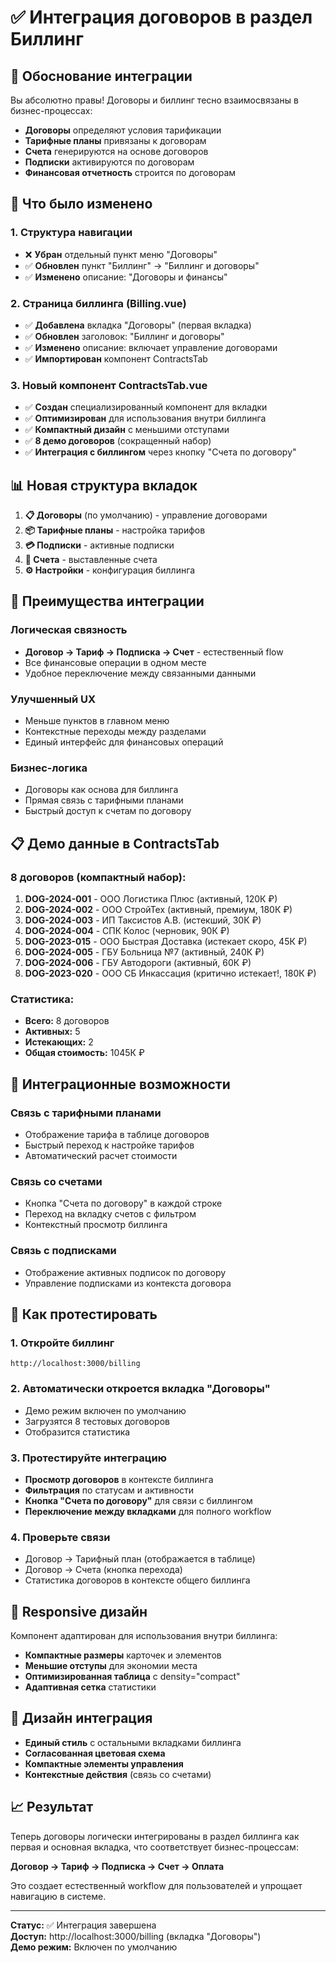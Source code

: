 # ✅ Интеграция договоров в раздел Биллинг

## 🎯 Обоснование интеграции

Вы абсолютно правы! Договоры и биллинг тесно взаимосвязаны в бизнес-процессах:

- **Договоры** определяют условия тарификации
- **Тарифные планы** привязаны к договорам
- **Счета** генерируются на основе договоров
- **Подписки** активируются по договорам
- **Финансовая отчетность** строится по договорам

## 🔄 Что было изменено

### 1. Структура навигации

- ❌ **Убран** отдельный пункт меню "Договоры"
- ✅ **Обновлен** пункт "Биллинг" → "Биллинг и договоры"
- ✅ **Изменено** описание: "Договоры и финансы"

### 2. Страница биллинга (Billing.vue)

- ✅ **Добавлена** вкладка "Договоры" (первая вкладка)
- ✅ **Обновлен** заголовок: "Биллинг и договоры"
- ✅ **Изменено** описание: включает управление договорами
- ✅ **Импортирован** компонент ContractsTab

### 3. Новый компонент ContractsTab.vue

- ✅ **Создан** специализированный компонент для вкладки
- ✅ **Оптимизирован** для использования внутри биллинга
- ✅ **Компактный дизайн** с меньшими отступами
- ✅ **8 демо договоров** (сокращенный набор)
- ✅ **Интеграция с биллингом** через кнопку "Счета по договору"

## 📊 Новая структура вкладок

1. **📋 Договоры** (по умолчанию) - управление договорами
2. **📦 Тарифные планы** - настройка тарифов
3. **💳 Подписки** - активные подписки
4. **📄 Счета** - выставленные счета
5. **⚙️ Настройки** - конфигурация биллинга

## 🎯 Преимущества интеграции

### Логическая связность

- **Договор → Тариф → Подписка → Счет** - естественный flow
- Все финансовые операции в одном месте
- Удобное переключение между связанными данными

### Улучшенный UX

- Меньше пунктов в главном меню
- Контекстные переходы между разделами
- Единый интерфейс для финансовых операций

### Бизнес-логика

- Договоры как основа для биллинга
- Прямая связь с тарифными планами
- Быстрый доступ к счетам по договору

## 📋 Демо данные в ContractsTab

### 8 договоров (компактный набор):

1. **DOG-2024-001** - ООО Логистика Плюс (активный, 120К ₽)
2. **DOG-2024-002** - ООО СтройТех (активный, премиум, 180К ₽)
3. **DOG-2024-003** - ИП Таксистов А.В. (истекший, 30К ₽)
4. **DOG-2024-004** - СПК Колос (черновик, 90К ₽)
5. **DOG-2023-015** - ООО Быстрая Доставка (истекает скоро, 45К ₽)
6. **DOG-2024-005** - ГБУ Больница №7 (активный, 240К ₽)
7. **DOG-2024-006** - ГБУ Автодороги (активный, 60К ₽)
8. **DOG-2023-020** - ООО СБ Инкассация (критично истекает!, 180К ₽)

### Статистика:

- **Всего:** 8 договоров
- **Активных:** 5
- **Истекающих:** 2
- **Общая стоимость:** 1045К ₽

## 🔗 Интеграционные возможности

### Связь с тарифными планами

- Отображение тарифа в таблице договоров
- Быстрый переход к настройке тарифов
- Автоматический расчет стоимости

### Связь со счетами

- Кнопка "Счета по договору" в каждой строке
- Переход на вкладку счетов с фильтром
- Контекстный просмотр биллинга

### Связь с подписками

- Отображение активных подписок по договору
- Управление подписками из контекста договора

## 🚀 Как протестировать

### 1. Откройте биллинг

```
http://localhost:3000/billing
```

### 2. Автоматически откроется вкладка "Договоры"

- Демо режим включен по умолчанию
- Загрузятся 8 тестовых договоров
- Отобразится статистика

### 3. Протестируйте интеграцию

- **Просмотр договоров** в контексте биллинга
- **Фильтрация** по статусам и активности
- **Кнопка "Счета по договору"** для связи с биллингом
- **Переключение между вкладками** для полного workflow

### 4. Проверьте связи

- Договор → Тарифный план (отображается в таблице)
- Договор → Счета (кнопка перехода)
- Статистика договоров в контексте общего биллинга

## 📱 Responsive дизайн

Компонент адаптирован для использования внутри биллинга:

- **Компактные размеры** карточек и элементов
- **Меньшие отступы** для экономии места
- **Оптимизированная таблица** с density="compact"
- **Адаптивная сетка** статистики

## 🎨 Дизайн интеграция

- **Единый стиль** с остальными вкладками биллинга
- **Согласованная цветовая схема**
- **Компактные элементы управления**
- **Контекстные действия** (связь со счетами)

## 📈 Результат

Теперь договоры логически интегрированы в раздел биллинга как первая и основная вкладка, что соответствует бизнес-процессам:

**Договор → Тариф → Подписка → Счет → Оплата**

Это создает естественный workflow для пользователей и упрощает навигацию в системе.

---

**Статус:** ✅ Интеграция завершена  
**Доступ:** http://localhost:3000/billing (вкладка "Договоры")  
**Демо режим:** Включен по умолчанию
